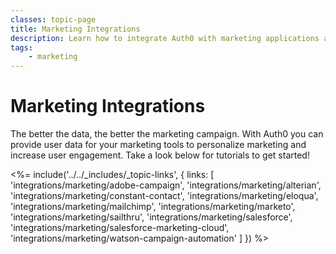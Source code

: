 ```yaml
---
classes: topic-page
title: Marketing Integrations
description: Learn how to integrate Auth0 with marketing applications and services.
tags:
    - marketing
---
```

<!-- markdownlint-disable MD041 MD002 MD026 -->
<div class="topic-page-header">
  <div data-name="example" class="topic-page-badge"></div>
  <h1>Marketing Integrations</h1>
  <p>
    The better the data, the better the marketing campaign. With Auth0 you can provide user data for your marketing tools to personalize marketing and increase user engagement. Take a look below for tutorials to get started!
  </p>
</div>

<%= include('../../_includes/_topic-links', { links: [
  'integrations/marketing/adobe-campaign',
  'integrations/marketing/alterian',
  'integrations/marketing/constant-contact',
  'integrations/marketing/eloqua',
  'integrations/marketing/mailchimp',
  'integrations/marketing/marketo',
  'integrations/marketing/sailthru',
  'integrations/marketing/salesforce',
  'integrations/marketing/salesforce-marketing-cloud',
  'integrations/marketing/watson-campaign-automation'
] }) %>
